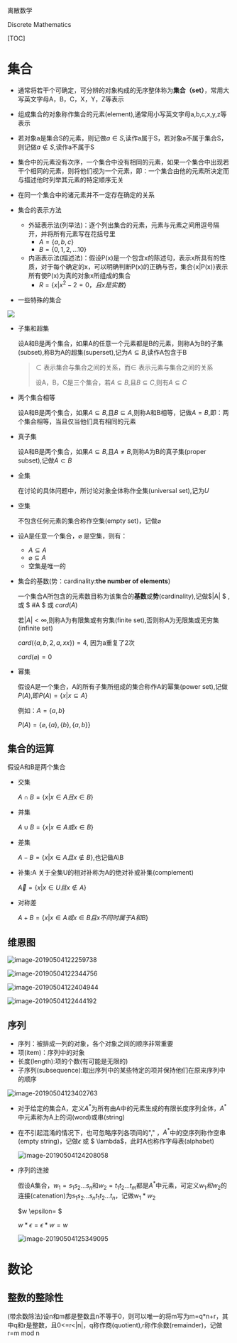 

离散数学

Discrete Mathematics

[TOC]



# 集合

* 通常将若干个可确定，可分辨的对象构成的无序整体称为**集合（set）**，常用大写英文字母A，B，C，X，Y，Z等表示

* 组成集合的对象称作集合的元素(element),通常用小写英文字母a,b,c,x,y,z等表示

* 若对象a是集合S的元素，则记做$a \in S$,读作a属于S，若对象a不属于集合S，则记做$a \notin S$,读作a不属于S

* 集合中的元素没有次序，一个集合中没有相同的元素，如果一个集合中出现若干个相同的元素，则将他们视为一个元素，即：一个集合由他的元素所决定而与描述他时列举其元素的特定顺序无关
* 在同一个集合中的诸元素并不一定存在确定的关系



* 集合的表示方法
  * 外延表示法(列举法)：逐个列出集合的元素，元素与元素之间用逗号隔开，并将所有元素写在花括号里
    * $A=\{a,b,c\}$
    * $B=\{0,1,2,…10\}$
  * 内涵表示法(描述法)：假设P(x)是一个包含x的陈述句，表示x所具有的性质，对于每个确定的x，可以明确判断P(x)的正确与否，集合{x|P(x)}表示所有使P(x)为真的对象x所组成的集合
    * $R=\{ x|x^2-2=0， 且x是实数\}$



* 一些特殊的集合

![](/Users/chenyansong/Documents/note/images/discrete_math/image-20190504104925573.png)



* 子集和超集

  设A和B是两个集合，如果A的任意一个元素都是B的元素，则称A为B的子集(subset),称B为A的超集(superset),记为$A \subseteq B$,读作A包含于B

  > $\subset$ 表示集合与集合之间的关系，而$\in$ 表示元素与集合之间的关系
  >
  > 设A，B，C是三个集合，若$A \subseteq B$,且$B \subseteq C$,则有$A \subseteq C$
  
* 两个集合相等

  设A和B是两个集合，如果$A \subseteq B$,且$B \subseteq A$,则称A和B相等，记做$A=B$,即：两个集合相等，当且仅当他们具有相同的元素

* 真子集

  设A和B是两个集合，如果$A \subseteq B$,且$A \neq B$,则称A为B的真子集(proper subset),记做$A \subset B$

* 全集

  在讨论的具体问题中，所讨论对象全体称作全集(universal set),记为$U$

* 空集

  不包含任何元素的集合称作空集(empty set)，记做$\varnothing$

* 设A是任意一个集合，$\varnothing$ 是空集，则有：

  * $A \subseteq A$
  * $\varnothing \subseteq A$
  * 空集是唯一的

* 集合的基数(势：cardinality:**the number of elements**)

  一个集合A所包含的元素数目称为该集合的**基数**或**势**(cardinality),记做$|A| $ ,或 $ \#A $ 或 $card(A)$

  若$|A| < \infty$,则称A为有限集或有穷集(finite set),否则称A为无限集或无穷集(infinite set)

  $card(\{a,b,2,a,xx\})=4$, 因为a重复了2次

  $card(\varnothing)=0$

* 幂集
  
  假设A是一个集合，A的所有子集所组成的集合称作A的幂集(power set),记做$P(A)$,即$P(A)=\{x|x \subseteq A\}$
  
  例如：$A=\{a,b\}$
  
  $P(A)=\{\varnothing , \{a\}, \{b\}, \{a,b\}\}$



## 集合的运算

假设A和B是两个集合

* 交集

  $A \cap B =\{x|x \in A 且 x \in B\}$

* 并集

  $A \cup B=\{x|x \in A 或 x \in B\}$

* 差集

  $A-B=\{x|x \in A 且x \notin B\}$,也记做A\\B

* 补集:A 关于全集U的相对补称为A的绝对补或补集(complement)

  $\vec A=\{x|x \in U 且 x \notin A\}$

* 对称差

  $A+B=\{x|x \in A 或 x \in B 且x不同时属于A和B\}$





## 维恩图

![image-20190504122259738](/Users/chenyansong/Documents/note/images/math/image-20190504122259738.png)

![image-20190504122344756](/Users/chenyansong/Documents/note/images/math/image-20190504122344756.png)

![image-20190504122404944](/Users/chenyansong/Documents/note/images/math/image-20190504122404944.png)

![image-20190504122444192](/Users/chenyansong/Documents/note/images/math/image-20190504122444192.png)



## 序列

* 序列：被排成一列的对象，各个对象之间的顺序非常重要
* 项(item)：序列中的对象
* 长度(length):项的个数(有可能是无限的)
* 子序列(subsequence):取出序列中的某些特定的项并保持他们在原来序列中的顺序

![image-20190504123402763](/Users/chenyansong/Documents/note/images/math/image-20190504123402763.png)



* 对于给定的集合A，定义$A^*$为所有由A中的元素生成的有限长度序列全体，$A^*$中元素称为A上的词(word)或串(string)

* 在不引起混淆的情况下，也可忽略序列各项间的"," ，$A^*$中的空序列称作空串(empty string)，记做$\epsilon$ 或 $ \lambda$，此时A也称作字母表(alphabet)

  ![image-20190504124208058](/Users/chenyansong/Documents/note/images/math/image-20190504124208058.png)



* 序列的连接

  假设A集合，$w_1=s_1s_2...s_n$和$w_2=t_1t_2...t_m$都是$A^*$中元素，可定义$w_1和w_2$的连接(catenation)为$s_1s_2...s_nt_1t_2...t_n$，记做$w_1*w_2$

  $w \epsilon= \$

  $w * \epsilon= \epsilon * w = w$

  ![image-20190504125349095](/Users/chenyansong/Documents/note/images/math/image-20190504125349095.png)





# 数论

## 整数的整除性

​	(带余数除法)设n和m都是整数且n不等于0，则可以唯一的将m写为m=q*n+r，其中q和r是整数，且0<=r<|n|，q称作商(quotient),r称作余数(remainder)，记做r=m mod n










